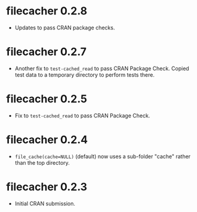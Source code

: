 # filecacher 0.2.8

* Updates to pass CRAN package checks.


# filecacher 0.2.7

* Another fix to `test-cached_read` to pass CRAN Package Check. 
  Copied test data to a temporary directory to perform tests there.


# filecacher 0.2.5

* Fix to `test-cached_read` to pass CRAN Package Check. 


# filecacher 0.2.4

* `file_cache(cache=NULL)` (default) now uses a sub-folder
  "cache" rather than the top directory.


# filecacher 0.2.3

* Initial CRAN submission.
